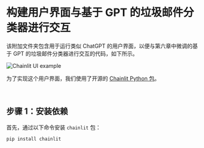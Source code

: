 # 构建用户界面与基于 GPT 的垃圾邮件分类器进行交互

该附加文件夹包含用于运行类似 ChatGPT 的用户界面，以便与第六章中微调的基于 GPT 的垃圾邮件分类器进行交互的代码，如下所示。

![Chainlit UI example](https://sebastianraschka.com/images/LLMs-from-scratch-images/bonus/chainlit/chainlit-spam.webp)

为了实现这个用户界面，我们使用了开源的 [Chainlit Python 包](https://github.com/Chainlit/chainlit)。

&nbsp;
## 步骤 1：安装依赖

首先，通过以下命令安装 `chainlit` 包：

```bash
pip install chainlit
```
